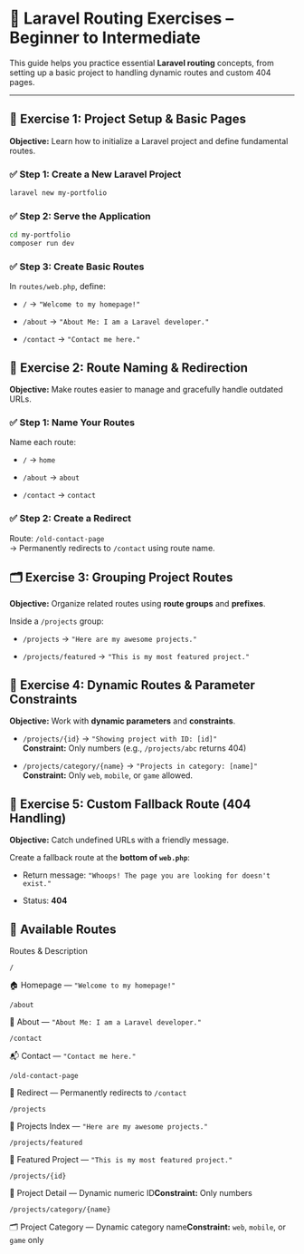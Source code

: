 

# 🧪 Laravel Routing Exercises – Beginner to Intermediate

This guide helps you practice essential **Laravel routing** concepts, from setting up a basic project to handling dynamic routes and custom 404 pages.

---

## 🚀 Exercise 1: Project Setup & Basic Pages

**Objective:** Learn how to initialize a Laravel project and define fundamental routes.

### ✅ Step 1: Create a New Laravel Project

```bash
laravel new my-portfolio

```

### ✅ Step 2: Serve the Application

```bash
cd my-portfolio
composer run dev

```

### ✅ Step 3: Create Basic Routes

In `routes/web.php`, define:

-   `/` → `"Welcome to my homepage!"`
    
-   `/about` → `"About Me: I am a Laravel developer."`
    
-   `/contact` → `"Contact me here."`
    



## 🧭 Exercise 2: Route Naming & Redirection

**Objective:** Make routes easier to manage and gracefully handle outdated URLs.

### ✅ Step 1: Name Your Routes

Name each route:

-   `/` → `home`
    
-   `/about` → `about`
    
-   `/contact` → `contact`
    

### ✅ Step 2: Create a Redirect

Route: `/old-contact-page`  
→ Permanently redirects to `/contact` using route name.



## 🗂️ Exercise 3: Grouping Project Routes

**Objective:** Organize related routes using **route groups** and **prefixes**.

Inside a `/projects` group:

-   `/projects` → `"Here are my awesome projects."`
    
-   `/projects/featured` → `"This is my most featured project."`
    


## 🔣 Exercise 4: Dynamic Routes & Parameter Constraints

**Objective:** Work with **dynamic parameters** and **constraints**.

-   `/projects/{id}` → `"Showing project with ID: [id]"`  
    **Constraint:** Only numbers (e.g., `/projects/abc` returns 404)
    
-   `/projects/category/{name}` → `"Projects in category: [name]"`  
    **Constraint:** Only `web`, `mobile`, or `game` allowed.
    



## 🚫 Exercise 5: Custom Fallback Route (404 Handling)

**Objective:** Catch undefined URLs with a friendly message.

Create a fallback route at the **bottom of `web.php`**:

-   Return message: `"Whoops! The page you are looking for doesn't exist."`
    
-   Status: **404**
    


## 📌 Available Routes

Routes & Description

`/`

🏠 Homepage — `"Welcome to my homepage!"`

`/about`

👤 About — `"About Me: I am a Laravel developer."`

`/contact`

📬 Contact — `"Contact me here."`

`/old-contact-page`

🔁 Redirect — Permanently redirects to `/contact`

`/projects`

💼 Projects Index — `"Here are my awesome projects."`

`/projects/featured`

🌟 Featured Project — `"This is my most featured project."`

`/projects/{id}`

🔢 Project Detail — Dynamic numeric ID**Constraint:** Only numbers

`/projects/category/{name}`

🗂️ Project Category — Dynamic category name**Constraint:** `web`, `mobile`, or `game` only

